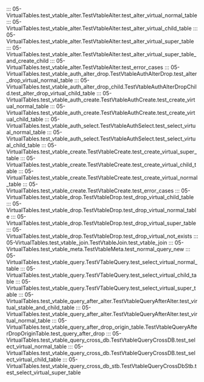 ::: 05-VirtualTables.test_vtable_alter.TestVtableAlter.test_alter_virtual_normal_table
::: 05-VirtualTables.test_vtable_alter.TestVtableAlter.test_alter_virtual_child_table
::: 05-VirtualTables.test_vtable_alter.TestVtableAlter.test_alter_virtual_super_table
::: 05-VirtualTables.test_vtable_alter.TestVtableAlter.test_alter_virtual_super_table_and_create_child
::: 05-VirtualTables.test_vtable_alter.TestVtableAlter.test_error_cases
::: 05-VirtualTables.test_vtable_auth_alter_drop.TestVtableAuthAlterDrop.test_alter_drop_virtual_normal_table
::: 05-VirtualTables.test_vtable_auth_alter_drop_child.TestVtableAuthAlterDropChild.test_alter_drop_virtual_child_table
::: 05-VirtualTables.test_vtable_auth_create.TestVtableAuthCreate.test_create_virtual_normal_table
::: 05-VirtualTables.test_vtable_auth_create.TestVtableAuthCreate.test_create_virtual_child_table
::: 05-VirtualTables.test_vtable_auth_select.TestVtableAuthSelect.test_select_virtual_normal_table
::: 05-VirtualTables.test_vtable_auth_select.TestVtableAuthSelect.test_select_virtual_child_table
::: 05-VirtualTables.test_vtable_create.TestVtableCreate.test_create_virtual_super_table
::: 05-VirtualTables.test_vtable_create.TestVtableCreate.test_create_virtual_child_table
::: 05-VirtualTables.test_vtable_create.TestVtableCreate.test_create_virtual_normal_table
::: 05-VirtualTables.test_vtable_create.TestVtableCreate.test_error_cases
::: 05-VirtualTables.test_vtable_drop.TestVtableDrop.test_drop_virtual_child_table
::: 05-VirtualTables.test_vtable_drop.TestVtableDrop.test_drop_virtual_normal_table
::: 05-VirtualTables.test_vtable_drop.TestVtableDrop.test_drop_virtual_super_table
::: 05-VirtualTables.test_vtable_drop.TestVtableDrop.test_drop_virtual_not_exists
::: 05-VirtualTables.test_vtable_join.TestVtableJoin.test_vtable_join
::: 05-VirtualTables.test_vtable_meta.TestVtableMeta.test_normal_query_new
::: 05-VirtualTables.test_vtable_query.TestVTableQuery.test_select_virtual_normal_table
::: 05-VirtualTables.test_vtable_query.TestVTableQuery.test_select_virtual_child_table
::: 05-VirtualTables.test_vtable_query.TestVTableQuery.test_select_virtual_super_table
::: 05-VirtualTables.test_vtable_query_after_alter.TestVtableQueryAfterAlter.test_virtual_stable_and_child_table
::: 05-VirtualTables.test_vtable_query_after_alter.TestVtableQueryAfterAlter.test_virtual_normal_table
::: 05-VirtualTables.test_vtable_query_after_drop_origin_table.TestVtableQueryAfterDropOriginTable.test_query_after_drop
::: 05-VirtualTables.test_vtable_query_cross_db.TestVtableQueryCrossDB.test_select_virtual_normal_table
::: 05-VirtualTables.test_vtable_query_cross_db.TestVtableQueryCrossDB.test_select_virtual_child_table
::: 05-VirtualTables.test_vtable_query_cross_db_stb.TestVtableQueryCrossDbStb.test_select_virtual_super_table
